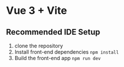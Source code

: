 # Vue 3 + Vite



## Recommended IDE Setup

1. clone the repository
2. Install front-end dependencies `npm install`
3.  Build the front-end app `npm run dev`